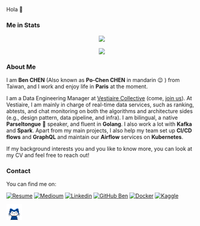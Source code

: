 Hola 👋

### Me in Stats



<div align="center">
    <p>
        <a href="https://github.com/benbenbang">
            <img align="center" src="https://github-readme-stats.bn2g.app/api?username=benbenbang&count_private=true&show_icons=true&theme=ayu-mirage&repo=github-readme-stats" />
        </a>
    </p>
    <p>
        <a href="https://github.com/benbenbang">
            <img align="center" src="https://github-readme-stats.bn2g.app/api/top-langs/?username=benbenbang&langs_count=10&hide=html,javascript,jupyter%20notebook,objective-c,groff,makefile,tsql,matlab,c,c++,css,less,TeX,M4,PHP&layout=compact&theme=ayu-mirage" />
        </a>
    </p>
</div>


### About Me

I am **Ben CHEN** (Also known as **Po-Chen CHEN** in mandarin 😉 ) from Taiwan, and I work and enjoy life in **Paris** at the moment. 

I am a Data Engineering Manager at [Vestiaire Collective](https://us.vestiairecollective.com) (come, [join us](https://us.vestiairecollective.com/about/join-us/)). At Vestiaire, I am mainly in charge of real-time data services, such as ranking, abtests, and chat monitoring on both the algorithms and architecture sides (e.g., design pattern, data pipeline, and infra). I am bilingual, a native **Parseltongue** 🐍 speaker, and fluent in **Golang**. I also work a lot with **Kafka** and **Spark**. Apart from my main projects, I also help my team set up **CI/CD flows** and **GraphQL** and maintain our **Airflow** services on **Kubernetes**.

If my background interests you and you like to know more, you can look at my CV and feel free to reach out!



### Contact

You can find me on:

[![Resume](https://img.shields.io/badge/Resume-222222?style=flat-square&logo=appveyor&logoColor=important&link=https://github.com/benbenbang/benbenbang/blob/master/resume/latest.pdf)](https://github.com/benbenbang/benbenbang/blob/master/resume/latest.pdf)
[![Medioum](https://img.shields.io/badge/medium-%40benbenbang-yellowgreen)](https://medium.com/@benbenbang)
[![Linkedin](https://img.shields.io/badge/-LinkedIn-222222?style=flat-square&logo=Linkedin&logoColor=yellowgreen&link=https://www.linkedin.com/in/benbenbang/)](https://www.linkedin.com/in/benbenbang/)
[![GitHub Ben](https://img.shields.io/github/followers/benbenbang?label=follow&style=social)](https://github.com/benbenbang?tab=followers)
[![Docker](https://img.shields.io/badge/DockerHub-222222?style=flat-square&logo=Docker&logoColor=blueviolet&link=https://hub.docker.com/u/benbenbang)](https://hub.docker.com/u/benbenbang)
[![Kaggle](https://img.shields.io/badge/Kaggle-222222?style=flat-square&logo=Kaggle&logoColor=blue&link=https://www.kaggle.com/benbenbang)](https://www.kaggle.com/benbenbang)

<img src="./src/mona-whisper.gif" alt="mona-whisper" style="zoom:33%;" />
